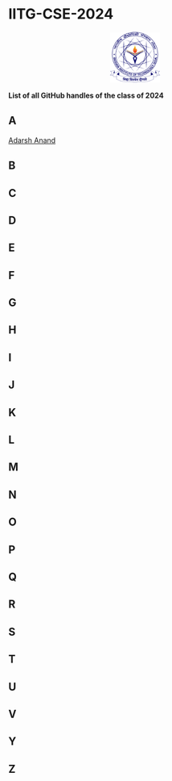 # IITG-CSE-2024

<p align="center">
<img src="./assets/IIT-Goa-Logo-White.png" width="100" height="100"/>
</p>

**List of all GitHub handles of the class of 2024**<br>

## A

[Adarsh Anand](https://github.com/AdarshAnand67)

## B

## C

## D

## E

## F

## G

## H

## I

## J

## K

## L

## M

## N

## O

## P

## Q

## R

## S

## T

## U

## V

## Y

## Z
